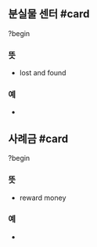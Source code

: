 ## 분실물 센터 #card
?begin
### 뜻
- lost and found
### 예
-
<!--SR:!2025-04-21,55,250-->

## 사례금 #card
?begin
### 뜻
- reward money
### 예
-
<!--SR:!2025-04-30,70,270-->
